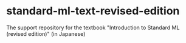 # standard-ml-text-revised-edition
The support repository for the textbook "Introduction to Standard ML (revised edition)" (in Japanese)
